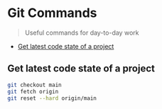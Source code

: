 # Git Commands

> Useful commands for day-to-day work

<!-- toc -->

- [Get latest code state of a project](#get-latest-code-state-of-a-project)

<!-- tocstop -->

## Get latest code state of a project

```sh
git checkout main
git fetch origin
git reset --hard origin/main
```
